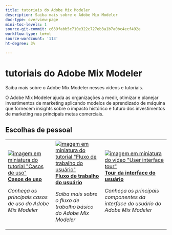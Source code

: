 ```yaml
---
title: tutoriais do Adobe Mix Modeler
description: Saiba mais sobre o Adobe Mix Modeler
doc-type: overview-page
mini-toc-levels: 1
source-git-commit: c639fabb5c710e322c727eb3a1b7a0bc4ecf492e
workflow-type: tm+mt
source-wordcount: '113'
ht-degree: 3%

---
```


# tutoriais do Adobe Mix Modeler

Saiba mais sobre o Adobe Mix Modeler nesses vídeos e tutoriais.

O Adobe Mix Modeler ajuda as organizações a medir, otimizar e planejar investimentos de marketing aplicando modelos de aprendizado de máquina que fornecem insights sobre o impacto histórico e futuro dos investimentos de marketing nas principais metas comerciais.


<div id="recs-overview-body-1"></div>
<div id="recs-overview-body-2"></div>
<div id="recs-overview-body-3"></div>
<div id="recs-overview-body-4"></div>
<div id="recs-overview-body-5"></div>
<div id="recs-overview-body-6"></div>

## Escolhas de pessoal

<div id="staff-picks-section">
<table style="margin-top: 0 !important">
<tr>
  <td>
    <a href="intro/use-cases.md">
      <img alt="imagem em miniatura do tutorial &quot;Casos de uso&quot;" src="https://video.tv.adobe.com/v/3424857?format=jpeg" />
    </a>
    <div>
      <a href="intro/use-cases.md">
    <strong>Casos de uso</strong>
    </a>
    </div>
    <p>
    <em>Conheça os principais casos de uso do Adobe Mix Modeler</em>
    <p>
  </td>
  <td>
    <a href="intro/user-workflow.md">
      <img alt="imagem em miniatura do tutorial &quot;Fluxo de trabalho do usuário&quot;" src="https://video.tv.adobe.com/v/3424854?format=jpeg" />
    </a>
    <div>
      <a href="intro/user-workflow.md">
    <strong>Fluxo de trabalho do usuário</strong>
    </a>
    </div>
    <p>
    <em>Saiba mais sobre o fluxo de trabalho básico do Adobe Mix Modeler</em>
    <p>
  </td>
  <td>
    <a href="intro/user-interface-tour.md">
      <img alt="imagem em miniatura do vídeo &quot;User interface tour&quot;" src="https://video.tv.adobe.com/v/3424851?format=jpeg" />
    </a>
    <div>
      <a href="intro/user-interface-tour.md">
    <strong>Tour da interface do usuário</strong>
    </a>
    </div>
    <p>
    <em>Conheça os principais componentes da interface do usuário do Adobe Mix Modeler</em>
    <p>
  </td>
</tr>
</table>

</div>
